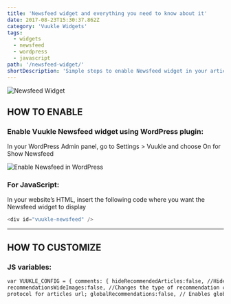 ```yaml
---
title: 'Newsfeed widget and everything you need to know about it'
date: 2017-08-23T15:30:37.862Z
category: 'Vuukle Widgets'
tags:
  - widgets
  - newsfeed
  - wordpress
  - javascript
path: '/newsfeed-widget/'
shortDescription: 'Simple steps to enable Newsfeed widget in your article with WordPress or javascript'
---
```


![Newsfeed Widget](/img/newsfeed-widget-img-1.png)

## HOW TO ENABLE

### Enable Vuukle Newsfeed widget using WordPress plugin:

In your WordPress Admin panel, go to Settings > Vuukle and choose On for Show Newsfeed

![Enable Newsfeed in WordPress](/img/newsfeed-widget-Vuukle-Enable-Newsfeed-Wordpress.png)

### For JavaScript:

In your website’s HTML, insert the following code where you want the Newsfeed widget to display

```javascript
<div id="vuukle-newsfeed" />
```

---

## HOW TO CUSTOMIZE

### JS variables:

```html
var VUUKLE_CONFIG = { comments: { hideRecommendedArticles:false, //Hide "Newsfeed" widget and "Talk of the town" section; },
recommendationsWideImages:false, //Changes the type of recommendation cards for emote, newsfeed and comment widgets; link:"https://[url]", //Choose
protocol for articles url; globalRecommendations:false, // Enables global recommendations in emotes, comments and newsfeed widget; },
```
